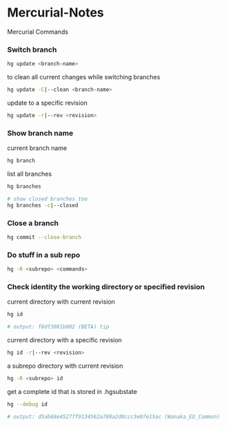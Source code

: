 # Mercurial-Notes
Mercurial Commands

### Switch branch

```bash
hg update <branch-name>
```

to clean all current changes while switching branches

```bash
hg update -C|--clean <branch-name>
```

update to a specific revision

```bash
hg update -r|--rev <revision>
```

### Show branch name

current branch name

```bash
hg branch
```

list all branches

```bash
hg branches

# show closed branches too
hg branches -c|--closed
```

### Close a branch

```bash
hg commit --close-branch
```

### Do stuff in a sub repo

```bash
hg -R <subrepo> <commands>
```

### Check identity the working directory or specified revision

current directory with current revision

```bash
hg id

# output: f8df3081b002 (BETA) tip
```

current directory with a specific revision 

```bash
hg id -r|--rev <revision>
```

a subrepo directory with current revision

```bash
hg -R <subrepo> id
```

get a complete id that is stored in .hgsubstate

```bash
hg --debug id

# output: d5ab68e45277f9134562a780a2d0ccc3e07e15ac (Wanaka_EU_Common)
```
